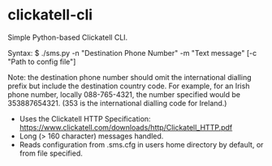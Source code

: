 # clickatell-cli
Simple Python-based Clickatell CLI.

Syntax: $ ./sms.py -n "Destination Phone Number" -m "Text message" [-c "Path to config file"]

Note: the destination phone number should omit the international dialling prefix but include the destination 
country code. For example, for an Irish phone number, locally 088-765-4321, the number specified would be 353887654321.
(353 is the international dialling code for Ireland.)

 * Uses the Clickatell HTTP Specification: https://www.clickatell.com/downloads/http/Clickatell_HTTP.pdf
 * Long (> 160 character) messages handled.
 * Reads configuration from .sms.cfg in users home directory by default, or from file specified.

